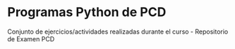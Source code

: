 # Programas Python de PCD
Conjunto de ejercicios/actividades realizadas durante el curso - 
Repositorio de Examen PCD

